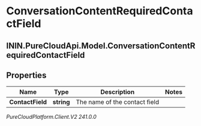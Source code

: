 # ConversationContentRequiredContactField

## ININ.PureCloudApi.Model.ConversationContentRequiredContactField

## Properties

|Name | Type | Description | Notes|
|------------ | ------------- | ------------- | -------------|
| **ContactField** | **string** | The name of the contact field | |



_PureCloudPlatform.Client.V2 241.0.0_
